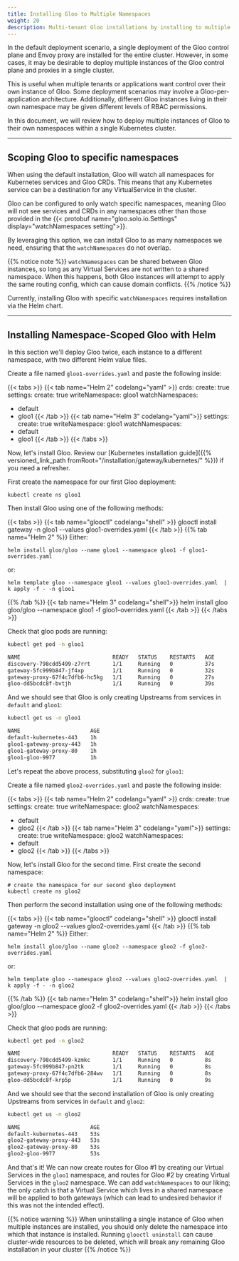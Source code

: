```yaml
---
title: Installing Gloo to Multiple Namespaces
weight: 20
description: Multi-tenant Gloo installations by installing to multiple namespaces
---
```


In the default deployment scenario, a single deployment of the Gloo control plane and Envoy proxy are installed for the entire cluster. However, in some cases, it may be desirable to deploy multiple instances of the Gloo control plane and proxies in a single cluster.

This is useful when multiple tenants or applications want control over their own instance of Gloo. Some deployment scenarios may involve a Gloo-per-application architecture. Additionally, different Gloo instances living in their own namespace may be given different levels of RBAC permissions.

In this document, we will review how to deploy multiple instances of Gloo to their own namespaces within a single Kubernetes cluster. 

---

## Scoping Gloo to specific namespaces

When using the default installation, Gloo will watch all namespaces for Kubernetes services and Gloo CRDs. This means that any Kubernetes service can be a destination for any VirtualService in the cluster.

Gloo can be configured to only watch specific namespaces, meaning Gloo will not see services and CRDs in any namespaces other than those provided in the {{< protobuf name="gloo.solo.io.Settings" display="watchNamespaces setting">}}.

By leveraging this option, we can install Gloo to as many namespaces we need, ensuring that the `watchNamespaces` do not overlap.

{{% notice note %}}
`watchNamespaces` can be shared between Gloo instances, so long as any Virtual Services are not written to a shared namespace. When this happens, both Gloo instances will attempt to apply the same routing config, which can cause domain conflicts.
{{% /notice %}}

Currently, installing Gloo with specific `watchNamespaces` requires installation via the Helm chart.

---

## Installing Namespace-Scoped Gloo with Helm

In this section we'll deploy Gloo twice, each instance to a different namespace, with two different Helm value files.

Create a file named `gloo1-overrides.yaml` and paste the following inside:

{{< tabs >}}
{{< tab name="Helm 2" codelang="yaml" >}}
crds:
  create: true
settings:
  create: true
  writeNamespace: gloo1
  watchNamespaces:
  - default
  - gloo1
{{< /tab >}}
{{< tab name="Helm 3" codelang="yaml">}}
settings:
  create: true
  writeNamespace: gloo1
  watchNamespaces:
  - default
  - gloo1
{{< /tab >}}
{{< /tabs >}}

Now, let's install Gloo. Review our [Kubernetes installation guide]({{% versioned_link_path fromRoot="/installation/gateway/kubernetes/" %}}) if you need a refresher.

First create the namespace for our first Gloo deployment:

```shell script
kubectl create ns gloo1
```

Then install Gloo using one of the following methods:

{{< tabs >}}
{{< tab name="glooctl" codelang="shell" >}}
glooctl install gateway -n gloo1 --values gloo1-overrides.yaml
{{< /tab >}}
{{% tab name="Helm 2" %}}
Either:

```shell script
helm install gloo/gloo --name gloo1 --namespace gloo1 -f gloo1-overrides.yaml
```

or:

```shell script
helm template gloo --namespace gloo1 --values gloo1-overrides.yaml  | k apply -f - -n gloo1
```
{{% /tab %}}
{{< tab name="Helm 3" codelang="shell">}}
helm install gloo gloo/gloo --namespace gloo1 -f gloo1-overrides.yaml
{{< /tab >}}
{{< /tabs >}}

Check that gloo pods are running: 

```bash
kubectl get pod -n gloo1
```

```bash
NAME                             READY   STATUS    RESTARTS   AGE
discovery-798cdd5499-z7rrt       1/1     Running   0          37s
gateway-5fc999b847-jf4xp         1/1     Running   0          32s
gateway-proxy-67f4c7dfb6-hc5kg   1/1     Running   0          27s
gloo-dd5bcdc8f-bvtjh             1/1     Running   0          39s
```

And we should see that Gloo is only creating Upstreams from services in `default` and `gloo1`:

```bash
kubectl get us -n gloo1                                              
```

```bash
NAME                      AGE
default-kubernetes-443    1h
gloo1-gateway-proxy-443   1h
gloo1-gateway-proxy-80    1h
gloo1-gloo-9977           1h
```

Let's repeat the above process, substituting `gloo2` for `gloo1`:

Create a file named `gloo2-overrides.yaml` and paste the following inside:

{{< tabs >}}
{{< tab name="Helm 2" codelang="yaml" >}}
crds:
  create: true
settings:
  create: true
  writeNamespace: gloo2
  watchNamespaces:
  - default
  - gloo2
{{< /tab >}}
{{< tab name="Helm 3" codelang="yaml">}}
settings:
  create: true
  writeNamespace: gloo2
  watchNamespaces:
  - default
  - gloo2
{{< /tab >}}
{{< /tabs >}}

Now, let's install Gloo for the second time. First create the second namespace:

```shell script
# create the namespace for our second gloo deployment
kubectl create ns gloo2
```

Then perform the second installation using one of the following methods:

{{< tabs >}}
{{< tab name="glooctl" codelang="shell" >}}
glooctl install gateway -n gloo2 --values gloo2-overrides.yaml
{{< /tab >}}
{{% tab name="Helm 2" %}}
Either:

```shell script
helm install gloo/gloo --name gloo2 --namespace gloo2 -f gloo2-overrides.yaml
```

or:

```shell script
helm template gloo --namespace gloo2 --values gloo2-overrides.yaml  | k apply -f - -n gloo2
```
{{% /tab %}}
{{< tab name="Helm 3" codelang="shell">}}
helm install gloo gloo/gloo --namespace gloo2 -f gloo2-overrides.yaml
{{< /tab >}}
{{< /tabs >}}

Check that gloo pods are running: 

```bash
kubectl get pod -n gloo2
```

```bash
NAME                             READY   STATUS    RESTARTS   AGE
discovery-798cdd5499-kzmkc       1/1     Running   0          8s
gateway-5fc999b847-pn2tk         1/1     Running   0          8s
gateway-proxy-67f4c7dfb6-284wv   1/1     Running   0          8s
gloo-dd5bcdc8f-krp5p             1/1     Running   0          9s
```

And we should see that the second installation of Gloo is only creating Upstreams from services in `default` and `gloo2`:

```bash
kubectl get us -n gloo2
```

```bash
NAME                      AGE
default-kubernetes-443    53s
gloo2-gateway-proxy-443   53s
gloo2-gateway-proxy-80    53s
gloo2-gloo-9977           53s
```

And that's it! We can now create routes for Gloo #1 by creating our Virtual Services in the `gloo1` namespace, and routes for Gloo #2 by creating Virtual Services in the `gloo2` namespace. We can add `watchNamespaces` to our liking; the only catch is that a Virtual Service which lives in a shared namespace will be applied to both gateways (which can lead to undesired behavior if this was not the intended effect).

{{% notice warning %}}
When uninstalling a single instance of Gloo when multiple instances are installed, you should only delete the namespace into which that instance is installed. Running `glooctl uninstall` can cause cluster-wide resources to be deleted, which will break any remaining Gloo installation in your cluster
{{% /notice %}}